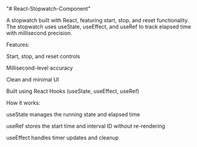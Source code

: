 "# React-Stopwatch-Component" 

A stopwatch built with React, featuring start, stop, and reset functionality.
The stopwatch uses useState, useEffect, and useRef to track elapsed time with millisecond precision.

Features:

Start, stop, and reset controls

Millisecond-level accuracy

Clean and minimal UI

Built using React Hooks (useState, useEffect, useRef)

How it works:

useState manages the running state and elapsed time

useRef stores the start time and interval ID without re-rendering

useEffect handles timer updates and cleanup



